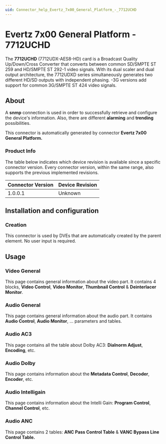 ```yaml
---
uid: Connector_help_Evertz_7x00_General_Platform_-_7712UCHD
---
```


# Evertz 7x00 General Platform - 7712UCHD

The **7712UCHD** (7712UDX-AES8-HD) card is a Broadcast Quality Up/Down/Cross Converter that converts between common SD/SMPTE ST 259 and HD/SMPTE ST 292-1 video signals. With its dual scaler and dual output architecture, the 7712UDXD series simultaneously generates two different HD/SD outputs with independent phasing. -3G versions add support for common 3G/SMPTE ST 424 video signals.

## About

A **snmp** connection is used in order to successfully retrieve and configure the device's information. Also, there are different **alarming** and **trending** possibilities.

This connector is automatically generated by connector **Evertz 7x00 General Platform.**

### Product Info

The table below indicates which device revision is available since a specific connector version. Every connector version, within the same range, also supports the previous implemented revisions.

| **Connector Version** | **Device Revision** |
|--------------------|---------------------|
| 1.0.0.1            | Unknown             |

## Installation and configuration

### Creation

This connector is used by DVEs that are automatically created by the parent element. No user input is required.

## Usage

### Video General

This page contains general information about the video part. It contains 4 blocks, **Video Control**, **Video Monitor**, **Thumbnail Control** & **Deinterlacer Monitor**.

### Audio General

This page contains general information about the audio part. It contains **Audio Control**, **Audio Monitor**, ... parameters and tables.

### Audio AC3

This page contains all the table about Dolby AC3: **Dialnorm Adjust**, **Encoding**, etc.

### Audio Dolby

This page contains information about the **Metadata Control**, **Decoder**, **Encoder**, etc.

### Audio Intelligain

This page contains information about the Intelli Gain: **Program Control**, **Channel Control**, etc.

### Audio ANC

This page contains 2 tables: **ANC Pass Control Table** & **VANC Bypass Line Control Table.**
